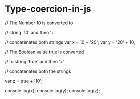# Type-coercion-in-js

// The Number 10 is converted to

// string '10' and then '+'

// concatenates both strings
var x = 10 + '20';
var y = '20' + 10;

// The Boolean value true is converted

// to string 'true' and then '+'

// concatenates both the strings

var z = true + '10';

console.log(x);
console.log(y);
console.log(z);
